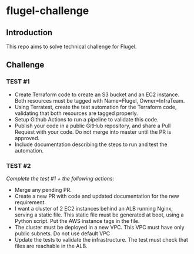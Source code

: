 # flugel-challenge

## Introduction

This repo aims to solve technical challenge for Flugel. 

## Challenge

### TEST #1

* Create Terraform code to create an S3 bucket and an EC2 instance. Both resources must be tagged with Name=Flugel, Owner=InfraTeam.
* Using Terratest, create the test automation for the Terraform code, validating that both resources are tagged properly.
* Setup Github Actions to run a pipeline to validate this code.
* Publish your code in a public GitHub repository, and share a Pull Request with your code. Do not merge into master until the PR is approved.
* Include documentation describing the steps to run and test the automation.

### TEST #2

*Complete the test #1 + the following actions:*

* Merge any pending PR.
* Create a new PR with code and updated documentation for the new requirement.
* I want a cluster of 2 EC2 instances behind an ALB running Nginx, serving a static file. This static file must be generated at boot, using a Python script. Put the AWS instance tags in the file.
* The cluster must be deployed in a new VPC. This VPC must have only public subnets. Do not use default VPC
* Update the tests to validate the infrastructure. The test must check that files are reachable in the ALB.